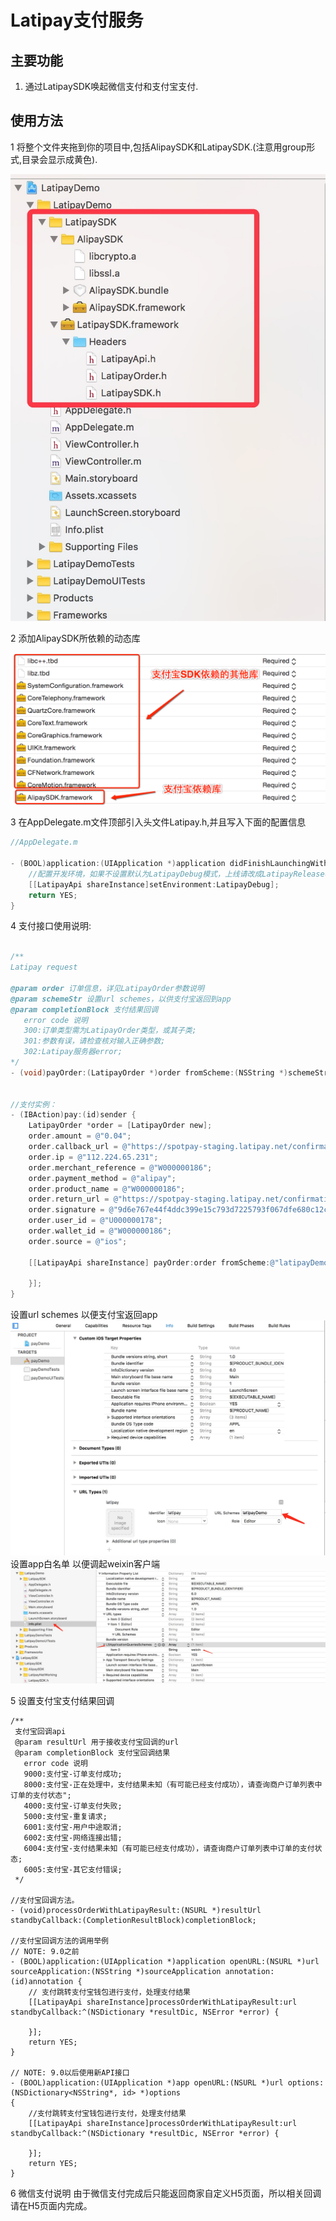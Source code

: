 # Latipay支付服务
## 主要功能
1. 通过LatipaySDK唤起微信支付和支付宝支付.

## 使用方法
1 将整个文件夹拖到你的项目中,包括AlipaySDK和LatipaySDK.(注意用group形式,目录会显示成黄色).

   ![image](images/document.png)

2 添加AlipaySDK所依赖的动态库

   ![image](images/zhifubao.png)

3 在AppDelegate.m文件顶部引入头文件Latipay.h,并且写入下面的配置信息
``` objectivec
//AppDelegate.m

- (BOOL)application:(UIApplication *)application didFinishLaunchingWithOptions:(NSDictionary *)launchOptions {
    //配置开发环境，如果不设置默认为LatipayDebug模式，上线请改成LatipayRelease模式
    [[LatipayApi shareInstance]setEnvironment:LatipayDebug];
    return YES;
}

```

4 支付接口使用说明:
``` objectivec

/**
Latipay request

@param order 订单信息，详见LatipayOrder参数说明
@param schemeStr 设置url schemes，以供支付宝返回到app
@param completionBlock 支付结果回调
   error code 说明
   300:订单类型需为LatipayOrder类型，或其子类;
   301:参数有误，请检查核对输入正确参数;
   302:Latipay服务器error;
*/
- (void)payOrder:(LatipayOrder *)order fromScheme:(NSString *)schemeStr callback:(CompletionResultBlock)completionBlock;


//支付实例：
- (IBAction)pay:(id)sender {
    LatipayOrder *order = [LatipayOrder new];
    order.amount = @"0.04";
    order.callback_url = @"https://spotpay-staging.latipay.net/confirmation";
    order.ip = @"112.224.65.231";
    order.merchant_reference = @"W000000186";
    order.payment_method = @"alipay";
    order.product_name = @"W000000186";
    order.return_url = @"https://spotpay-staging.latipay.net/confirmation";
    order.signature = @"9d6e767e44f4ddc399e15c793d7225793f067dfe680c12cf1f3cfac4711681af";
    order.user_id = @"U000000178";
    order.wallet_id = @"W000000186";
    order.source = @"ios";

    [[LatipayApi shareInstance] payOrder:order fromScheme:@"latipayDemo" callback:^(NSDictionary *resultDic, NSError *error) {

    }];
}
```
设置url schemes  以便支付宝返回app
![image](images/urlschemes.png)
设置app白名单 以便调起weixin客户端
![image](images/weixin.png)

5 设置支付宝支付结果回调 

``` objective
/**
 支付宝回调api
 @param resultUrl 用于接收支付宝回调的url
 @param completionBlock 支付宝回调结果
   error code 说明
   9000:支付宝-订单支付成功;
   8000:支付宝-正在处理中，支付结果未知（有可能已经支付成功），请查询商户订单列表中订单的支付状态";
   4000:支付宝-订单支付失败;
   5000:支付宝-重复请求;
   6001:支付宝-用户中途取消;
   6002:支付宝-网络连接出错;
   6004:支付宝-支付结果未知（有可能已经支付成功），请查询商户订单列表中订单的支付状态;
   6005:支付宝-其它支付错误;
 */
 
//支付宝回调方法。
- (void)processOrderWithLatipayResult:(NSURL *)resultUrl standbyCallback:(CompletionResultBlock)completionBlock;

//支付宝回调方法的调用举例
// NOTE: 9.0之前
- (BOOL)application:(UIApplication *)application openURL:(NSURL *)url sourceApplication:(NSString *)sourceApplication annotation:(id)annotation {
    // 支付跳转支付宝钱包进行支付，处理支付结果
    [[LatipayApi shareInstance]processOrderWithLatipayResult:url standbyCallback:^(NSDictionary *resultDic, NSError *error) {

    }];
    return YES;
}

// NOTE: 9.0以后使用新API接口
- (BOOL)application:(UIApplication *)app openURL:(NSURL *)url options:(NSDictionary<NSString*, id> *)options
{
    //支付跳转支付宝钱包进行支付，处理支付结果
    [[LatipayApi shareInstance]processOrderWithLatipayResult:url standbyCallback:^(NSDictionary *resultDic, NSError *error) {

    }];
    return YES;
}

```
6 微信支付说明
  由于微信支付完成后只能返回商家自定义H5页面，所以相关回调请在H5页面内完成。
